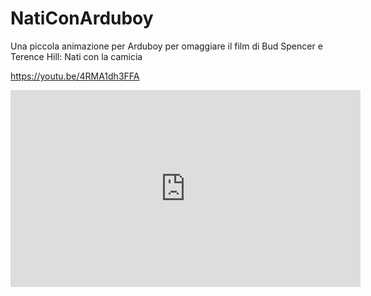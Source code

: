 # NatiConArduboy
Una piccola animazione per Arduboy per omaggiare il film di Bud Spencer e Terence Hill: Nati con la camicia


https://youtu.be/4RMA1dh3FFA


<iframe width="560" height="315" src="https://www.youtube.com/embed/4RMA1dh3FFA" title="YouTube video player" frameborder="0" allow="accelerometer; autoplay; clipboard-write; encrypted-media; gyroscope; picture-in-picture; web-share" allowfullscreen></iframe>
